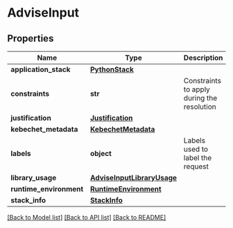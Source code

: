 # AdviseInput

## Properties
Name | Type | Description | Notes
------------ | ------------- | ------------- | -------------
**application_stack** | [**PythonStack**](PythonStack.md) |  |
**constraints** | **str** | Constraints to apply during the resolution | [optional]
**justification** | [**Justification**](Justification.md) |  | [optional]
**kebechet_metadata** | [**KebechetMetadata**](KebechetMetadata.md) |  | [optional]
**labels** | **object** | Labels used to label the request | [optional]
**library_usage** | [**AdviseInputLibraryUsage**](AdviseInputLibraryUsage.md) |  | [optional]
**runtime_environment** | [**RuntimeEnvironment**](RuntimeEnvironment.md) |  | [optional]
**stack_info** | [**StackInfo**](StackInfo.md) |  | [optional]

[[Back to Model list]](../README.md#documentation-for-models) [[Back to API list]](../README.md#documentation-for-api-endpoints) [[Back to README]](../README.md)

